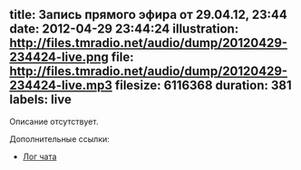 title: Запись прямого эфира от 29.04.12, 23:44
date: 2012-04-29 23:44:24
illustration: http://files.tmradio.net/audio/dump/20120429-234424-live.png
file: http://files.tmradio.net/audio/dump/20120429-234424-live.mp3
filesize: 6116368
duration: 381
labels: live
---
Описание отсутствует.

Дополнительные ссылки:

- [Лог чата](http://files.tmradio.net/audio/dump/20120429-234424-live.log)
